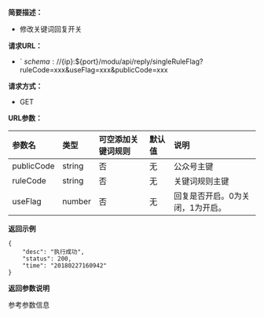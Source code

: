 **简要描述：** 

- 修改关键词回复开关


**请求URL：** 
- ` ${schema}://${ip}:${port}/modu/api/reply/singleRuleFlag?ruleCode=xxx&useFlag=xxx&publicCode=xxx
  
**请求方式：**
- GET 

**URL参数：** 

| 参数名 | 类型 | 可空添加关键词规则 | 默认值 | 说明 |
| :-- | :-- | :-- | :-- | :-- |
| publicCode | string | 否 | 无 | 公众号主键 |
| ruleCode | string | 否 | 无 | 关键词规则主键 |
| useFlag | number | 否 | 无 | 回复是否开启。0为关闭，1为开启。 |

 **返回示例**

``` 
{
    "desc": "执行成功",
    "status": 200,
    "time": "20180227160942"
}
```

 **返回参数说明** 

参考参数信息






